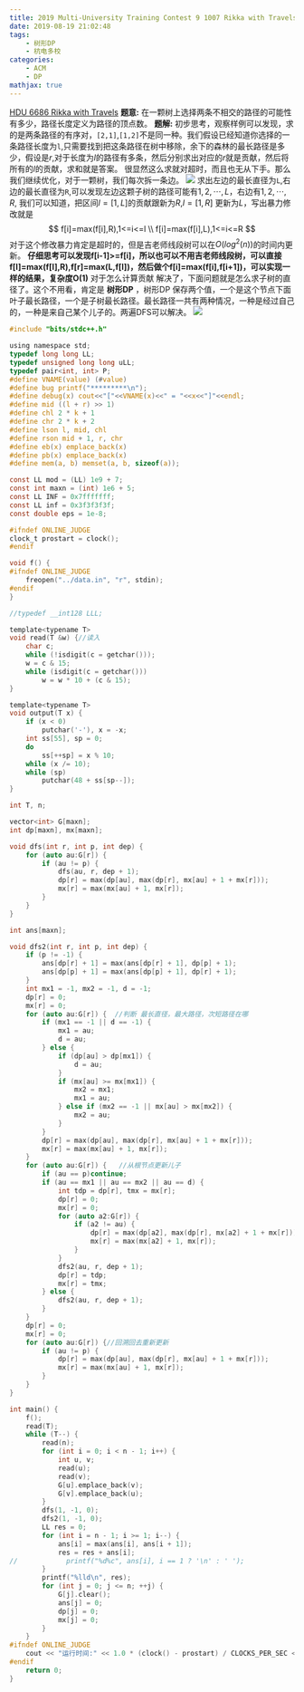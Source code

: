 ```yaml
---
title: 2019 Multi-University Training Contest 9 1007 Rikka with Travels
date: 2019-08-19 21:02:48
tags:
    - 树形DP
    - 杭电多校
categories:
    - ACM
    - DP
mathjax: true
---
```

[HDU 6686 Rikka with Travels](http://acm.hdu.edu.cn/showproblem.php?pid=6686)
**题意:** 在一颗树上选择两条不相交的路径的可能性有多少，路径长度定义为路径的顶点数。
**题解:** 
初步思考，观察样例可以发现，求的是两条路径的有序对，`[2,1]`,`[1,2]`不是同一种。我们假设已经知道你选择的一条路径长度为`l`,只需要找到把这条路径在树中移除，余下的森林的最长路径是多少，假设是$r$,对于长度为$l$的路径有多条，然后分别求出对应的$r$就是贡献，然后将所有的$l$的贡献，求和就是答案。
很显然这么求就对超时，而且也无从下手。那么我们继续优化，对于一颗树，我们每次拆一条边。
![](https://i.loli.net/2019/08/19/C4iJcIWeYmh1GSl.png)
求出左边的最长直径为`L`,右边的最长直径为`R`,可以发现左边这颗子树的路径可能有$1,2,\cdots,L$，右边有$1,2,\cdots,R$, 我们可以知道，把区间$l=[1,L]$的贡献跟新为$R$,$l=[1,R]$ 更新为$L$，写出暴力修改就是
$$
f[i]=max(f[i],R),1<=i<=l \\
f[i]=max(f[i],L),1<=i<=R
$$
对于这个修改暴力肯定是超时的，但是吉老师线段树可以在$O(log^2(n))$的时间内更新。 **仔细思考可以发现f[i-1]>=f[i]，所以也可以不用吉老师线段树，可以直接 f[l]=max(f[l],R),f[r]=max(L,f[l])，然后做个f[i]=max(f[i],f[i+1])，可以实现一样的结果，复杂度O(1)** 
对于怎么计算贡献 解决了，下面问题就是怎么求子树的直径了。这个不用看，肯定是 **树形DP** ，树形DP 保存两个值，一个是这个节点下面叶子最长路径，一个是子树最长路径。最长路径一共有两种情况，一种是经过自己的，一种是来自己某个儿子的。两遍DFS可以解决。
![](https://i.loli.net/2019/08/19/q94RLvKlQfzGpNj.png)
```c
#include "bits/stdc++.h"

using namespace std;
typedef long long LL;
typedef unsigned long long uLL;
typedef pair<int, int> P;
#define VNAME(value) (#value)
#define bug printf("*********\n");
#define debug(x) cout<<"["<<VNAME(x)<<" = "<<x<<"]"<<endl;
#define mid ((l + r) >> 1)
#define chl 2 * k + 1
#define chr 2 * k + 2
#define lson l, mid, chl
#define rson mid + 1, r, chr
#define eb(x) emplace_back(x)
#define pb(x) emplace_back(x)
#define mem(a, b) memset(a, b, sizeof(a));

const LL mod = (LL) 1e9 + 7;
const int maxn = (int) 1e6 + 5;
const LL INF = 0x7fffffff;
const LL inf = 0x3f3f3f3f;
const double eps = 1e-8;

#ifndef ONLINE_JUDGE
clock_t prostart = clock();
#endif

void f() {
#ifndef ONLINE_JUDGE
    freopen("../data.in", "r", stdin);
#endif
}

//typedef __int128 LLL;

template<typename T>
void read(T &w) {//读入
    char c;
    while (!isdigit(c = getchar()));
    w = c & 15;
    while (isdigit(c = getchar()))
        w = w * 10 + (c & 15);
}

template<typename T>
void output(T x) {
    if (x < 0)
        putchar('-'), x = -x;
    int ss[55], sp = 0;
    do
        ss[++sp] = x % 10;
    while (x /= 10);
    while (sp)
        putchar(48 + ss[sp--]);
}

int T, n;

vector<int> G[maxn];
int dp[maxn], mx[maxn];

void dfs(int r, int p, int dep) {
    for (auto au:G[r]) {
        if (au != p) {
            dfs(au, r, dep + 1);
            dp[r] = max(dp[au], max(dp[r], mx[au] + 1 + mx[r]));
            mx[r] = max(mx[au] + 1, mx[r]);
        }
    }
}

int ans[maxn];

void dfs2(int r, int p, int dep) {
    if (p != -1) {
        ans[dp[r] + 1] = max(ans[dp[r] + 1], dp[p] + 1);
        ans[dp[p] + 1] = max(ans[dp[p] + 1], dp[r] + 1);
    }
    int mx1 = -1, mx2 = -1, d = -1;
    dp[r] = 0;
    mx[r] = 0;
    for (auto au:G[r]) {  //判断 最长直径，最大路径，次短路径在哪
        if (mx1 == -1 || d == -1) {
            mx1 = au;
            d = au;
        } else {
            if (dp[au] > dp[mx1]) {
                d = au;
            }
            if (mx[au] >= mx[mx1]) {
                mx2 = mx1;
                mx1 = au;
            } else if (mx2 == -1 || mx[au] > mx[mx2]) {
                mx2 = au;
            }
        }
        dp[r] = max(dp[au], max(dp[r], mx[au] + 1 + mx[r]));
        mx[r] = max(mx[au] + 1, mx[r]);
    }
    for (auto au:G[r]) {   //从根节点更新儿子
        if (au == p)continue;
        if (au == mx1 || au == mx2 || au == d) {
            int tdp = dp[r], tmx = mx[r];
            dp[r] = 0;
            mx[r] = 0;
            for (auto a2:G[r]) {
                if (a2 != au) {
                    dp[r] = max(dp[a2], max(dp[r], mx[a2] + 1 + mx[r]));
                    mx[r] = max(mx[a2] + 1, mx[r]);
                }
            }
            dfs2(au, r, dep + 1);
            dp[r] = tdp;
            mx[r] = tmx;
        } else {
            dfs2(au, r, dep + 1);
        }
    }
    dp[r] = 0;
    mx[r] = 0;
    for (auto au:G[r]) {//回溯回去重新更新
        if (au != p) {
            dp[r] = max(dp[au], max(dp[r], mx[au] + 1 + mx[r]));
            mx[r] = max(mx[au] + 1, mx[r]);
        }
    }
}

int main() {
    f();
    read(T);
    while (T--) {
        read(n);
        for (int i = 0; i < n - 1; i++) {
            int u, v;
            read(u);
            read(v);
            G[u].emplace_back(v);
            G[v].emplace_back(u);
        }
        dfs(1, -1, 0);
        dfs2(1, -1, 0);
        LL res = 0;
        for (int i = n - 1; i >= 1; i--) {
            ans[i] = max(ans[i], ans[i + 1]);
            res = res + ans[i];
//            printf("%d%c", ans[i], i == 1 ? '\n' : ' ');
        }
        printf("%lld\n", res);
        for (int j = 0; j <= n; ++j) {
            G[j].clear();
            ans[j] = 0;
            dp[j] = 0;
            mx[j] = 0;
        }
    }
#ifndef ONLINE_JUDGE
    cout << "运行时间:" << 1.0 * (clock() - prostart) / CLOCKS_PER_SEC << endl;
#endif
    return 0;
}

```